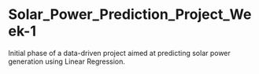 # Solar_Power_Prediction_Project_Week-1
Initial phase of a data-driven project aimed at predicting solar power generation using Linear Regression. 
